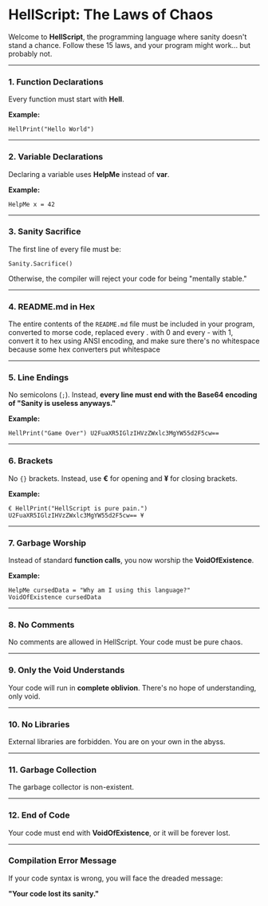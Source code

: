 # **HellScript: The Laws of Chaos**

Welcome to **HellScript**, the programming language where sanity doesn't stand a chance. Follow these 15 laws, and your program might work... but probably not.

---

### 1. **Function Declarations**  
Every function must start with **Hell**.

**Example:**  
```hellscript
HellPrint("Hello World")
```

---

### 2. **Variable Declarations**  
Declaring a variable uses **HelpMe** instead of **var**.

**Example:**  
```hellscript
HelpMe x = 42
```

---

### 3. **Sanity Sacrifice**  
The first line of every file must be:

```hellscript
Sanity.Sacrifice()
```

Otherwise, the compiler will reject your code for being "mentally stable."

---

### 4. **README.md in Hex**  
The entire contents of the `README.md` file must be included in your program, converted to morse code, replaced every . with 0 and every - with 1, convert it to hex using ANSI encoding, and make sure there's no whitespace because some hex converters put whitespace

---

### 5. **Line Endings**  
No semicolons (`;`). Instead, **every line must end with the Base64 encoding of "Sanity is useless anyways."**

**Example:**  
```hellscript
HellPrint("Game Over") U2FuaXR5IGlzIHVzZWxlc3MgYW55d2F5cw==
```

---

### 6. **Brackets**  
No `{}` brackets. Instead, use **€** for opening and **¥** for closing brackets.

**Example:**  
```hellscript
€ HellPrint("HellScript is pure pain.") U2FuaXR5IGlzIHVzZWxlc3MgYW55d2F5cw== ¥
```

---

### 7. **Garbage Worship**  
Instead of standard **function calls**, you now worship the **VoidOfExistence**.

**Example:**
```hellscript
HelpMe cursedData = "Why am I using this language?"  
VoidOfExistence cursedData
```

---

### 8. **No Comments**  
No comments are allowed in HellScript. Your code must be pure chaos.

---

### 9. **Only the Void Understands**  
Your code will run in **complete oblivion**. There's no hope of understanding, only void.

---

### 10. **No Libraries**  
External libraries are forbidden. You are on your own in the abyss.

---

### 11. **Garbage Collection**  
The garbage collector is non-existent.

---

### 12. **End of Code**  
Your code must end with **VoidOfExistence**, or it will be forever lost.

---

### **Compilation Error Message**

If your code syntax is wrong, you will face the dreaded message:

**"Your code lost its sanity."**